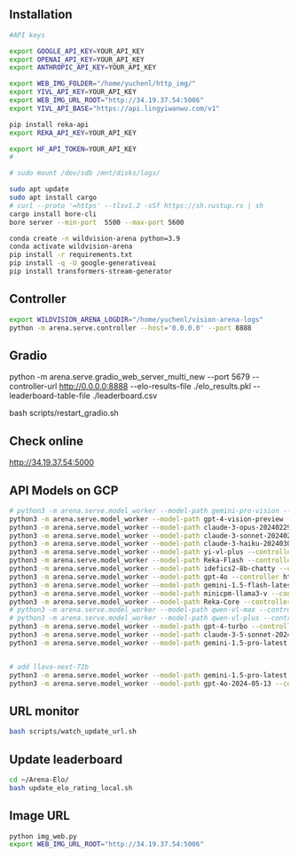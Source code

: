 ## Installation 


```bash
#API keys

export GOOGLE_API_KEY=YOUR_API_KEY
export OPENAI_API_KEY=YOUR_API_KEY
export ANTHROPIC_API_KEY=YOUR_API_KEY

export WEB_IMG_FOLDER="/home/yuchenl/http_img/"
export YIVL_API_KEY=YOUR_API_KEY
export WEB_IMG_URL_ROOT="http://34.19.37.54:5006"
export YIVL_API_BASE="https://api.lingyiwanwu.com/v1"

pip install reka-api
export REKA_API_KEY=YOUR_API_KEY

export HF_API_TOKEN=YOUR_API_KEY
# 
```

```bash
# sudo mount /dev/sdb /mnt/disks/logs/

sudo apt update
sudo apt install cargo
# curl --proto '=https' --tlsv1.2 -sSf https://sh.rustup.rs | sh
cargo install bore-cli
bore server --min-port  5500 --max-port 5600
```

```bash
conda create -n wildvision-arena python=3.9
conda activate wildvision-arena
pip install -r requirements.txt
pip install -q -U google-generativeai
pip install transformers-stream-generator
```

## Controller

```bash  
export WILDVISION_ARENA_LOGDIR="/home/yuchenl/vision-arena-logs"
python -m arena.serve.controller --host='0.0.0.0' --port 8888 
```


## Gradio 
<!-- python -m arena.serve.gradio_web_server_multi --port 5000 --controller-url http://0.0.0.0:8888 --elo-results-file ./elo_results.pkl --leaderboard-table-file ./leaderboard.csv --share -->

<!-- python -m arena.serve.gradio_web_server_multi --share --controller-url http://34.19.37.54:8888 --elo-results-file ./elo_results.pkl --leaderboard-table-file ./leaderboard.csv -->

<!-- python -m arena.serve.gradio_web_server_multi --share --controller-url http://0.0.0.0:8888 --elo-results-file ./elo_results.pkl --leaderboard-table-file ./leaderboard.csv & -->

python -m arena.serve.gradio_web_server_multi_new --port 5679 --controller-url http://0.0.0.0:8888 --elo-results-file ./elo_results.pkl --leaderboard-table-file ./leaderboard.csv  

<!-- http://34.19.37.54:5679/  -->

bash scripts/restart_gradio.sh

## Check online

http://34.19.37.54:5000

## API Models on GCP

```bash
# python3 -m arena.serve.model_worker --model-path gemini-pro-vision --controller http://127.0.0.1:8888 --port 31003 --worker http://127.0.0.1:31003 --host=127.0.0.1 &
python3 -m arena.serve.model_worker --model-path gpt-4-vision-preview --controller http://127.0.0.1:8888 --port 31001 --worker http://127.0.0.1:31001 --host=127.0.0.1 &
python3 -m arena.serve.model_worker --model-path claude-3-opus-20240229 --controller http://127.0.0.1:8888 --port 31016 --worker http://127.0.0.1:31016 --host=127.0.0.1 &
python3 -m arena.serve.model_worker --model-path claude-3-sonnet-20240229 --controller http://127.0.0.1:8888 --port 31019 --worker http://127.0.0.1:31019 --host=127.0.0.1 &
python3 -m arena.serve.model_worker --model-path claude-3-haiku-20240307 --controller http://127.0.0.1:8888 --port 31020 --worker http://127.0.0.1:31020 --host=127.0.0.1 &
python3 -m arena.serve.model_worker --model-path yi-vl-plus --controller http://127.0.0.1:8888 --port 31021 --worker http://127.0.0.1:31021 --host=127.0.0.1 &
python3 -m arena.serve.model_worker --model-path Reka-Flash --controller http://127.0.0.1:8888 --port 31022 --worker http://127.0.0.1:31022 --host=127.0.0.1 &
python3 -m arena.serve.model_worker --model-path idefics2-8b-chatty --controller http://127.0.0.1:8888 --port 31023 --worker http://127.0.0.1:31023 --host=127.0.0.1 &
python3 -m arena.serve.model_worker --model-path gpt-4o --controller http://127.0.0.1:8888 --port 31024 --worker http://127.0.0.1:31024 --host=127.0.0.1 &
python3 -m arena.serve.model_worker --model-path gemini-1.5-flash-latest --controller http://127.0.0.1:8888 --port 31025 --worker http://127.0.0.1:31025 --host=127.0.0.1 &
python3 -m arena.serve.model_worker --model-path minicpm-llama3-v --controller http://127.0.0.1:8888 --port 31026 --worker http://127.0.0.1:31026 --host=127.0.0.1 &
python3 -m arena.serve.model_worker --model-path Reka-Core --controller http://127.0.0.1:8888 --port 31027 --worker http://127.0.0.1:31027 --host=127.0.0.1 &
# python3 -m arena.serve.model_worker --model-path qwen-vl-max --controller http://127.0.0.1:8888 --port 31028 --worker http://127.0.0.1:31028 --host=127.0.0.1 &
# python3 -m arena.serve.model_worker --model-path qwen-vl-plus --controller http://127.0.0.1:8888 --port 31029 --worker http://127.0.0.1:31029 --host=127.0.0.1 &
python3 -m arena.serve.model_worker --model-path gpt-4-turbo --controller http://127.0.0.1:8888 --port 31030 --worker http://127.0.0.1:31030 --host=127.0.0.1 &
python3 -m arena.serve.model_worker --model-path claude-3-5-sonnet-20240620 --controller http://127.0.0.1:8888 --port 31031 --worker http://127.0.0.1:31031 --host=127.0.0.1 &
python3 -m arena.serve.model_worker --model-path gemini-1.5-pro-latest --controller http://127.0.0.1:8888 --port 31032 --worker http://127.0.0.1:31032 --host=127.0.0.1 &


# add llava-next-72b 
python3 -m arena.serve.model_worker --model-path gemini-1.5-pro-latest --controller http://127.0.0.1:8888 --port 32010 --worker http://127.0.0.1:32010 --host=127.0.0.1 &
python3 -m arena.serve.model_worker --model-path gpt-4o-2024-05-13 --controller http://127.0.0.1:8888 --port 32011 --worker http://127.0.0.1:32011 --host=127.0.0.1 &

```

## URL monitor

```bash
bash scripts/watch_update_url.sh
```


## Update leaderboard 

```bash
cd ~/Arena-Elo/
bash update_elo_rating_local.sh
```

## Image URL 

```bash
python img_web.py
export WEB_IMG_URL_ROOT="http://34.19.37.54:5006"
```

